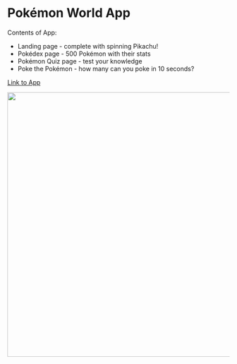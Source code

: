 # Pokémon World App

Contents of App:
* Landing page - complete with spinning Pikachu!
* Pokédex page - 500 Pokémon with their stats
* Pokémon Quiz page - test your knowledge
* Poke the Pokémon - how many can you poke in 10 seconds?

[Link to App](https://adstrat.github.io/pokedex-js-app/)

<img src="img/pokemon.gif" width="600">
